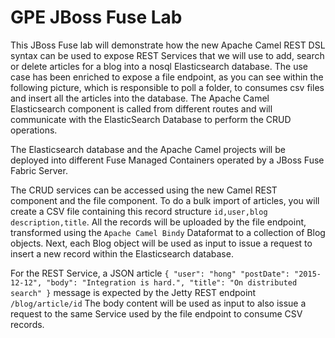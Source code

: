 # GPE JBoss Fuse Lab

This JBoss Fuse lab will demonstrate how the new Apache Camel REST DSL syntax can be used to expose REST Services that we will use to add, search or delete
articles for a blog into a nosql Elasticsearch database. The use case has been enriched to expose a file endpoint, as you can see within the following picture, which
is responsible to poll a folder, to consumes csv files and insert all the articles into the database. The Apache Camel Elasticsearch component is called from different routes
and will communicate with the ElasticSearch Database to perform the CRUD operations.

[](fuse-lab1.png)

The Elasticsearch database and the Apache Camel projects will be deployed into different Fuse Managed Containers operated by a JBoss Fuse Fabric Server.

The CRUD services can be accessed using the new Camel REST component and the file component. To do a bulk import of articles, you will create a CSV file containing this
record structure `id,user,blog description,title`. All the records will be uploaded by the file endpoint, transformed using the `Apache Camel Bindy` Dataformat to a collection of Blog objects.
Next, each Blog object will be used as input to issue a request to insert a new record within the Elasticsearch database.

For the REST Service, a JSON article `{ "user": "hong" "postDate": "2015-12-12", "body": "Integration is hard.", "title": "On distributed search" }` message is expected by the Jetty REST endpoint `/blog/article/id`
The body content will be used as input to also issue a request to the same Service used by the file endpoint to consume CSV records.
